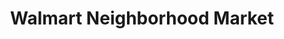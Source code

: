 ---
title: "Walmart Neighborhood Market"
url: /el-paso/walmart-neighborhood-market-north-resler-drive/
shop: supermarket
---